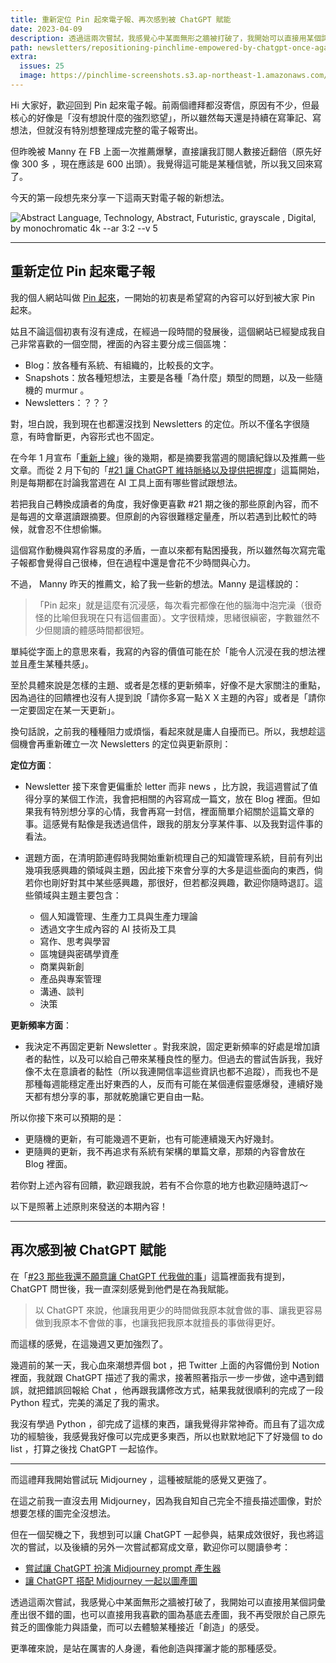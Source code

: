 ```yaml
---
title: 重新定位 Pin 起來電子報、再次感到被 ChatGPT 賦能
date: 2023-04-09
description: 透過這兩次嘗試，我感覺心中某面無形之牆被打破了，我開始可以直接用某個詞彙產出很不錯的圖，也可以直接用我喜歡的圖為基底去產圖，我不再受限於自己原先貧乏的圖像能力與語彙，而可以去體驗某種接近「創造」的感受。
path: newsletters/repositioning-pinchlime-empowered-by-chatgpt-once-again
extra:
  issues: 25
  image: https://pinchlime-screenshots.s3.ap-northeast-1.amazonaws.com/empowered-by-chatgpt_H2Ranj.webp
---
```


Hi 大家好，歡迎回到 Pin 起來電子報。前兩個禮拜都沒寄信，原因有不少，但最核心的好像是「沒有想說什麼的強烈慾望」，所以雖然每天還是持續在寫筆記、寫想法，但就沒有特別想整理成完整的電子報寄出。

但昨晚被 Manny 在 FB 上面一次推薦爆擊，直接讓我訂閱人數接近翻倍（原先好像 300 多 ，現在應該是 600 出頭）。我覺得這可能是某種信號，所以我又回來寫了。

今天的第一段想先來分享一下這兩天對電子報的新想法。

<img src="https://pinchlime-screenshots.s3.ap-northeast-1.amazonaws.com/empowered-by-chatgpt_H2Ranj.webp" loading="lazy" alt="Abstract Language, Technology, Abstract, Futuristic, grayscale , Digital, by monochromatic 4k --ar 3:2 --v 5" align=center />
<br>

<!-- more -->

---

## 重新定位 Pin 起來電子報

我的個人網站叫做 [Pin 起來](https://pinchlime.com/)，一開始的初衷是希望寫的內容可以好到被大家 Pin 起來。

姑且不論這個初衷有沒有達成，在經過一段時間的發展後，這個網站已經變成我自己非常喜歡的一個空間，裡面的內容主要分成三個區塊：

* Blog：放各種有系統、有組織的，比較長的文字。
* Snapshots：放各種短想法，主要是各種「為什麼」類型的問題，以及一些隨機的 murmur 。
* Newsletters：？？？

對，坦白說，我到現在也都還沒找到 Newsletters 的定位。所以不僅名字很隨意，有時會斷更，內容形式也不固定。

在今年 1 月宣布「[重新上線](@/newsletters/15-restarting-pinchlime-newsletters.md)」後的幾期，都是摘要我當週的閱讀紀錄以及推薦一些文章。而從 2 月下旬的「[#21 讓 ChatGPT 維持脈絡以及提供把握度](@/newsletters/21-keeps-chatgpt-in-the-context-and-provide-certainty.md)」這篇開始，則是每期都在討論我當週在 AI 工具上面有哪些嘗試跟想法。

若把我自己轉換成讀者的角度，我好像更喜歡 #21 期之後的那些原創內容，而不是每週的文章選讀跟摘要。但原創的內容很難穩定量產，所以若遇到比較忙的時候，就會忍不住想偷懶。

這個寫作動機與寫作容易度的矛盾，一直以來都有點困擾我，所以雖然每次寫完電子報都會覺得自己很棒，但在過程中還是會花不少時間與心力。

不過， Manny 昨天的推薦文，給了我一些新的想法。Manny 是這樣說的：

> 「Pin 起來」就是這麼有沉浸感，每次看完都像在他的腦海中泡完澡（很奇怪的比喻但我現在只有這個畫面）。文字很精煉，思緒很縝密，字數雖然不少但閱讀的體感時間都很短。

單純從字面上的意思來看，我寫的內容的價值可能在於「能令人沉浸在我的想法裡並且產生某種共感」。

至於具體來說是怎樣的主題、或者是怎樣的更新頻率，好像不是大家關注的重點，因為過往的回饋裡也沒有人提到說「請你多寫一點ＸＸ主題的內容」或者是「請你一定要固定在某一天更新」。

換句話說，之前我的種種阻力或煩惱，看起來就是庸人自擾而已。所以，我想趁這個機會再重新確立一次 Newsletters 的定位與更新原則：

**定位方面**：

* Newsletter 接下來會更偏重於 letter 而非 news ，比方說，我這週嘗試了值得分享的某個工作流，我會把相關的內容寫成一篇文，放在 Blog 裡面。但如果我有特別想分享的心情，我會再寫一封信，裡面簡單介紹關於這篇文章的事。這感覺有點像是我透過信件，跟我的朋友分享某件事、以及我對這件事的看法。

* 選題方面，在清明節連假時我開始重新梳理自己的知識管理系統，目前有列出幾項我感興趣的領域與主題，因此接下來會分享的大多是這些面向的東西，倘若你也剛好對其中某些感興趣，那很好，但若都沒興趣，歡迎你隨時退訂。這些領域與主題主要包含：

  * 個人知識管理、生產力工具與生產力理論
  * 透過文字生成內容的 AI 技術及工具
  * 寫作、思考與學習
  * 區塊鏈與密碼學資產
  * 商業與新創
  * 產品與專案管理
  * 溝通、談判
  * 決策

**更新頻率方面**：

* 我決定不再固定更新 Newsletter 。對我來說，固定更新頻率的好處是增加讀者的黏性，以及可以給自己帶來某種良性的壓力。但過去的嘗試告訴我，我好像不太在意讀者的黏性（所以我連開信率這些資訊也都不追蹤），而我也不是那種每週能穩定產出好東西的人，反而有可能在某個連假靈感爆發，連續好幾天都有想分享的事，那就乾脆讓它更自由一點。

所以你接下來可以預期的是：

* 更隨機的更新，有可能幾週不更新，也有可能連續幾天內好幾封。
* 更隨興的更新，我不再追求有系統有架構的單篇文章，那類的內容會放在 Blog 裡面。

若你對上述內容有回饋，歡迎跟我說，若有不合你意的地方也歡迎隨時退訂～

以下是照著上述原則來發送的本期內容！

---

## 再次感到被 ChatGPT 賦能

在「[#23 那些我還不願意讓 ChatGPT 代我做的事](@/newsletters/23-things-I-am-not-willing-to-let-chatgpt-do-for-me-yet.md)」這篇裡面我有提到，ChatGPT 問世後，我一直深刻感覺到他們是在為我賦能。

> 以 ChatGPT 來說，他讓我用更少的時間做我原本就會做的事、讓我更容易做到我原本不會做的事，也讓我把我原本就擅長的事做得更好。

而這樣的感覺，在這幾週又更加強烈了。

幾週前的某一天，我心血來潮想弄個 bot ，把 Twitter 上面的內容備份到 Notion 裡面，我就跟 ChatGPT 描述了我的需求，接著照著指示一步一步做，途中遇到錯誤，就把錯誤回報給 Chat ，他再跟我講修改方式，結果我就很順利的完成了一段 Python 程式，完美的滿足了我的需求。

我沒有學過 Python ，卻完成了這樣的東西，讓我覺得非常神奇。而且有了這次成功的經驗後，我感覺我好像可以完成更多東西，所以也默默地記下了好幾個 to do list ，打算之後找 ChatGPT 一起協作。

---

而這禮拜我開始嘗試玩 Midjourney ，這種被賦能的感覺又更強了。

在這之前我一直沒去用 Midjourney，因為我自知自己完全不擅長描述圖像，對於想要怎樣的圖完全沒想法。

但在一個契機之下，我想到可以讓 ChatGPT 一起參與，結果成效很好，我也將這次的嘗試，以及後續的另外一次嘗試都寫成文章，歡迎你可以閱讀參考：

* [嘗試讓 ChatGPT 扮演 Midjourney prompt 產生器](@/blog/let-chatgpt-act-as-a-midjourney-prompt-generator.md)
* [讓 ChatGPT 搭配 Midjourney 一起以圖產圖](@/blog/let-chatgpt-boost-midjourney-image-to-image.md)

透過這兩次嘗試，我感覺心中某面無形之牆被打破了，我開始可以直接用某個詞彙產出很不錯的圖，也可以直接用我喜歡的圖為基底去產圖，我不再受限於自己原先貧乏的圖像能力與語彙，而可以去體驗某種接近「創造」的感受。

更準確來說，是站在厲害的人身邊，看他創造與揮灑才能的那種感受。